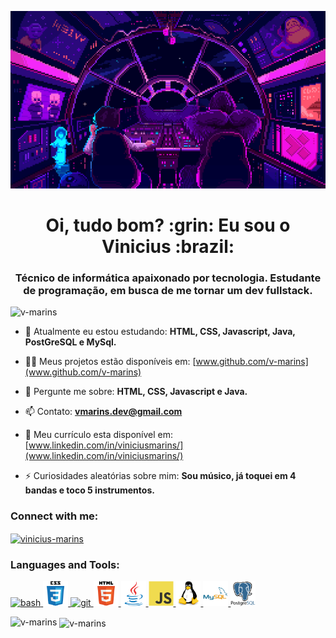 ![banner](https://github.com/v-marins/mundos-fantasticos/blob/master/imagens/120901073-f0febc00-c60e-11eb-9090-3a08df0684f8.gif?raw=true)

<h1 align="center">Oi, tudo bom? :grin: Eu sou o Vinicius :brazil: </h1>
<h3 align="center">Técnico de informática apaixonado por tecnologia. Estudante de programação, em busca de me tornar um dev fullstack.</h3>

<p align="left"> <img src="https://komarev.com/ghpvc/?username=v-marins&label=Profile%20views&color=0e75b6&style=flat" alt="v-marins" /> </p>

- 🌱 Atualmente eu estou estudando: **HTML, CSS, Javascript, Java, PostGreSQL e MySql.**

- 👨‍💻 Meus projetos estão disponíveis em: [www.github.com/v-marins](www.github.com/v-marins)

- 💬 Pergunte me sobre: **HTML, CSS, Javascript e Java.**

- 📫 Contato: **vmarins.dev@gmail.com**

- 📄 Meu currículo esta disponível em: [www.linkedin.com/in/viniciusmarins/](www.linkedin.com/in/viniciusmarins/)

- ⚡ Curiosidades aleatórias sobre mim: **Sou músico, já toquei em 4 bandas e toco 5 instrumentos.**

<h3 align="left">Connect with me:</h3>
<p align="left">
<a href="https://linkedin.com/in/vinicius-marins" target="blank"><img align="center" src="https://raw.githubusercontent.com/rahuldkjain/github-profile-readme-generator/master/src/images/icons/Social/linked-in-alt.svg" alt="vinicius-marins" height="30" width="40" /></a>
</p>

<h3 align="left">Languages and Tools:</h3>
<p align="left"> <a href="https://www.gnu.org/software/bash/" target="_blank" rel="noreferrer"> <img src="https://www.vectorlogo.zone/logos/gnu_bash/gnu_bash-icon.svg" alt="bash" width="40" height="40"/> </a> <a href="https://www.w3schools.com/css/" target="_blank" rel="noreferrer"> <img src="https://raw.githubusercontent.com/devicons/devicon/master/icons/css3/css3-original-wordmark.svg" alt="css3" width="40" height="40"/> </a> <a href="https://git-scm.com/" target="_blank" rel="noreferrer"> <img src="https://www.vectorlogo.zone/logos/git-scm/git-scm-icon.svg" alt="git" width="40" height="40"/> </a> <a href="https://www.w3.org/html/" target="_blank" rel="noreferrer"> <img src="https://raw.githubusercontent.com/devicons/devicon/master/icons/html5/html5-original-wordmark.svg" alt="html5" width="40" height="40"/> </a> <a href="https://www.java.com" target="_blank" rel="noreferrer"> <img src="https://raw.githubusercontent.com/devicons/devicon/master/icons/java/java-original.svg" alt="java" width="40" height="40"/> </a> <a href="https://developer.mozilla.org/en-US/docs/Web/JavaScript" target="_blank" rel="noreferrer"> <img src="https://raw.githubusercontent.com/devicons/devicon/master/icons/javascript/javascript-original.svg" alt="javascript" width="40" height="40"/> </a> <a href="https://www.linux.org/" target="_blank" rel="noreferrer"> <img src="https://raw.githubusercontent.com/devicons/devicon/master/icons/linux/linux-original.svg" alt="linux" width="40" height="40"/> </a> <a href="https://www.mysql.com/" target="_blank" rel="noreferrer"> <img src="https://raw.githubusercontent.com/devicons/devicon/master/icons/mysql/mysql-original-wordmark.svg" alt="mysql" width="40" height="40"/> </a> <a href="https://www.postgresql.org" target="_blank" rel="noreferrer"> <img src="https://raw.githubusercontent.com/devicons/devicon/master/icons/postgresql/postgresql-original-wordmark.svg" alt="postgresql" width="40" height="40"/> </a> </p>

<p><img align="left" src="https://github-readme-stats.vercel.app/api/top-langs?username=v-marins&show_icons=true&theme=tokyonight&locale=en&layout=compact" alt="v-marins" /></p>

<p>&nbsp;<img align="center" src="https://github-readme-stats.vercel.app/api?username=v-marins&show_icons=true&theme=tokyonight&locale=en" alt="v-marins" /></p>
